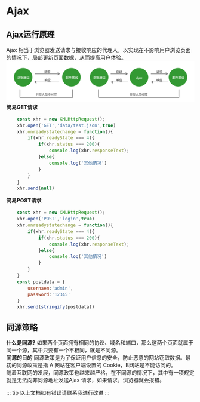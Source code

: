 # Ajax
## Ajax运行原理
Ajax 相当于浏览器发送请求与接收响应的代理人，以实现在不影响用户浏览页面的情况下，局部更新页面数据，从而提高用户体验。<br>
![ajax](../images/ajax.png)<br>
**简易GET请求**
```js
    const xhr = new XMLHttpRequest();
    xhr.open('GET','data/test.json',true)
    xhr.onreadystatechange = function(){
        if(xhr.readyState === 4){
            if(xhr.status === 200){
                console.log(xhr.responseText);                    
            }else{
                console.log('其他情况')
            }
        }
    }
    xhr.send(null)
``` 
**简易POST请求**  
```js
    const xhr = new XMLHttpRequest();
    xhr.open('POST','login',true)
    xhr.onreadystatechange = function(){
        if(xhr.readyState === 4){
            if(xhr.status === 200){
                console.log(xhr.responseText);                    
            }else{
                console.log('其他情况')
            }
        }
    }
    const postdata = {
        usernaem:'admin',
        password:'12345'
    }
    xhr.send(stringify(postdata))
```
## 同源策略
**什么是同源?**
如果两个页面拥有相同的协议、域名和端口，那么这两个页面就属于同一个源，其中只要有一个不相同，就是不同源。<br>
**同源的目的**
同源政策是为了保证用户信息的安全，防止恶意的网站窃取数据。最初的同源政策是指 A 网站在客户端设置的 Cookie，B网站是不能访问的。<br>
随着互联网的发展，同源政策也越来越严格，在不同源的情况下，其中有一项规定就是无法向非同源地址发送Ajax 请求，如果请求，浏览器就会报错。

::: tip
以上文档如有错误请联系我进行改进
:::
